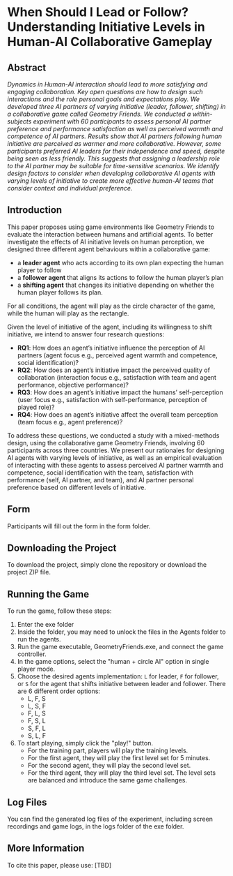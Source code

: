 # When Should I Lead or Follow? Understanding Initiative Levels in Human-AI Collaborative Gameplay

## Abstract
<i>Dynamics in Human-AI interaction should lead to more satisfying and engaging collaboration. Key open questions are how to design
such interactions and the role personal goals and expectations play. We developed three AI partners of varying initiative (leader,
follower, shifting) in a collaborative game called Geometry Friends. We conducted a within-subjects experiment with 60 participants
to assess personal AI partner preference and performance satisfaction as well as perceived warmth and competence of AI partners.
Results show that AI partners following human initiative are perceived as warmer and more collaborative. However, some participants
preferred AI leaders for their independence and speed, despite being seen as less friendly. This suggests that assigning a leadership role
to the AI partner may be suitable for time-sensitive scenarios. We identify design factors to consider when developing collaborative AI
agents with varying levels of initiative to create more effective human-AI teams that consider context and individual preference.</i>

## Introduction
This paper proposes using game environments like Geometry Friends to evaluate the interaction between humans
and artificial agents. To better investigate the effects of AI initiative levels on human perception, we designed three
different agent behaviours within a collaborative game:
- a **leader agent** who acts according to its own plan expecting
the human player to follow
- a **follower agent** that aligns its actions to follow the human player’s plan
- a **shifting agent** that changes its initiative depending on whether the human player follows its plan.
  
For all conditions, the agent will play as the circle character of the game, while the human will play as the rectangle.

Given the level of initiative of the agent, including its willingness to shift initiative, we intend to answer four research
questions:
- **RQ1**: How does an agent’s initiative influence the perception of AI partners (agent focus e.g., perceived agent
warmth and competence, social identification)?
- **RQ2**: How does an agent’s initiative impact the perceived quality of collaboration (interaction focus e.g.,
satisfaction with team and agent performance, objective performance)?
- **RQ3**: How does an agent’s initiative impact the humans’ self-perception (user focus e.g., satisfaction with
self-performance, perception of played role)?
- **RQ4**: How does an agent’s initiative affect the overall team perception (team focus e.g., agent preference)?

To address these questions, we conducted a study with a mixed-methods design, using the collaborative game Geometry
Friends, involving 60 participants across three countries. We present our rationales for designing AI agents with varying
levels of initiative, as well as an empirical evaluation of interacting with these agents to assess perceived AI partner
warmth and competence, social identification with the team, satisfaction with performance (self, AI partner, and team),
and AI partner personal preference based on different levels of initiative.


## Form
Participants will fill out the form in the form folder.
## Downloading the Project
To download the project, simply clone the repository or download the project ZIP file.

## Running the Game
To run the game, follow these steps:
1. Enter the exe folder
2. Inside the folder, you may need to unlock the files in the Agents folder to run the agents.
3. Run the game executable, GeometryFriends.exe, and connect the game controller.
4. In the game options, select the "human + circle AI" option in single player mode.
5. Choose the desired agents implementation: `L` for leader, `F` for follower, or `S` for the agent that shifts initiative between leader and follower. There are 6 different order options: 
   * L, F, S
   * L, S, F
   * F, L, S
   * F, S, L
   * S, F, L
   * S, L, F
6. To start playing, simply click the "play!" button.
   * For the training part, players will play the training levels. 
   * For the first agent, they will play the first level set for 5 minutes.
   * For the second agent, they will play the second level set.
   * For the third agent, they will play the third level set. The level sets are balanced and introduce the same game challenges.

## Log Files
You can find the generated log files of the experiment, including screen recordings and game logs, in the logs folder of the exe folder.

## More Information
To cite this paper, please use:
[TBD]
